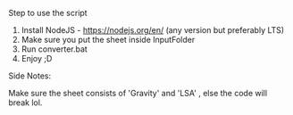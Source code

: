 Step to use the script

1. Install NodeJS - https://nodejs.org/en/ (any version but preferably LTS)
2. Make sure you put the sheet inside InputFolder
3. Run converter.bat
4. Enjoy ;D

Side Notes:

Make sure the sheet consists of 'Gravity' and 'LSA' , else the code will break lol.
